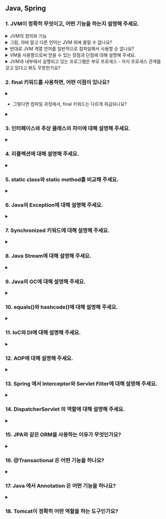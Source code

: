 ## Java, Spring

### 1. JVM이 정확히 무엇이고, 어떤 기능을 하는지 설명해 주세요.

<details>
<summary>JVM의 정의와 기능</summary>

- JVM(Java Virtual Machine): 자바 바이트코드를 실행하기 위한 가상 머신. 
  - 주요 구성 요소: 클래스 로더(class loader), 실행 엔진(execution engine), 런타임 데이터 영역(Runtime Data Areas)
- 클래스 로딩(메모리로 로딩), 보안, 실행 엔진, 메모리 관리, 표준 라이브러리 접근 등의 기능을 수행한다. 
- Java 프로그램이어떤 운영체제(OS)에서도 동일하게 작동할 수 있게 한다. 
  - Java 바이트코드: JVM이 이해할 수 있는 언어로 번역된 Java 소스 코드를 의미. 
- [답변 참고](https://peonyf.tistory.com/entry/JVM)
</details>

<details>
<summary>그럼, 자바 말고 다른 언어는 JVM 위에 올릴 수 없나요?</summary>

- JVM은 Java 전용이 아닌, JVM 바이트코드를 실행한다. Java 바이트코드로 변환이 가능하다면 다른 언어도 실행할 수 있다. 
- 대표적으로, Kotlin, Scala, Groovy 등이 JVM 위에서 실행될 수 있다. 
- 이러한 언어들은 각자의 특성을 가지고 있지만, JVM 위에서 실행되므로 Java의 라이브러리와 프레임워크를 활용할 수 있고, JVM의 메모리 관리와 성능 최적화 같은 기능을 이용할 수 있다. 

</details>

<details>
<summary>반대로 JVM 계열 언어를 일반적으로 컴파일해서 사용할 순 없나요?</summary>

- 가능할 수는 있지만 제한적이다. JVM 언어로 작성된 코드를 JVM 바이트코드가 아닌 네이티브 코드로 직접 컴파일하려면, 해당 언어를 지원하는 AOT(ahead-of-time) 컴파일러나 별도
- JVM이 제공하는 이식성과 런타임 기능(GC, 리플렉션 등) 일부를 잃을 수 있어 JVM의 장점을 활용하기 어렵다. 
</details>

<details>
<summary>VM을 사용함으로써 얻을 수 있는 장점과 단점에 대해 설명해 주세요.</summary>

**장점**
- 이식성: VM은 OS/하드웨어의 세부 사항을 추상화하여, OS/하드웨어에 관계없이 실행 가능하도록 한다. 예를 들어, JVM은 자바 프로그램을 모든 JVM이 설치된 프로그램에서 실행할 수 있게 해준다. 
- 보안: VM은 바이트코드 검증(실행 전 코드의 무결성, 안전성 확인), 샌드박스 환경 제공(프로그램이 시스템 작원에 직접 접근하지 못하게 처리) 등의 기능을 수행한다. 
- 메모리 관리 자동화: 자동 메모리 관리와 가비지 컬렉션 기능(사용하지 않는 객체 메모리를 자동 해제)을 제공한다.

**단점**
- 추가 자원 사용: VM은 자체적인 운영 체제와 런타임 시스템을 유지하기 때문에 추가적인 메모리와 CPU 리소스 자원을 사용하게 된다. 
- 속도: VM을 거쳐 코드를 실행하는 것은 일반적으로 네이티브 앱보다 느릴 수 있지만, 최근에는 최적화를 통해 속도 격차가 줄어들고 있다. 
</details>

<details>
<summary>JVM과 내부에서 실행되고 있는 프로그램은 부모 프로세스 - 자식 프로세스 관계를 갖고 있다고 봐도 무방한가요?</summary>

- JVM 자체는 하나의 OS 프로세스이고, JVM 안에서 실행되는 Java 프로그램은 JVM 프로세스 내부의 스레드 형태로 동작한다.
- 일반적인 운영 체제의 프로세스 계층 관계를 고려할 때, JVM과 그 내부에서 실행되고 있는 프로그램은 부모-자식 관계라고 보기보다는, 단일 프로세스 내에서 스레드를 통해 동시에 작업을 처리하는 구조라고 볼 수 있다.
</details>



### 2. final 키워드를 사용하면, 어떤 이점이 있나요?</h3></summary>

<details>
<summary></summary>

- Java에서의 final: 불변의 특징, 한 번 할당하면 더이상 해당 값을 수정할 수 없음.
- final은 변수, 클래스, 메서드에 붙일 수 있음.

</details>


<ul>
<li> 그렇다면 컴파일 과정에서, final 키워드는 다르게 취급되나요?</li>
</ul>
</details>

<details>
  <summary><h3>3. 인터페이스와 추상 클래스의 차이에 대해 설명해 주세요.</h3></summary>
<ul>
<li> 왜 클래스는 단일 상속만 가능한데, 인터페이스는 2개 이상 구현이 가능할까요?</li>
</ul>
</details>

<details>
  <summary><h3>4. 리플렉션에 대해 설명해 주세요.</h3></summary>
<ul>
<li> 의미만 들어보면 리플렉션은 보안적인 문제가 있을 가능성이 있어보이는데, 실제로 그렇게 생각하시나요? 만약 그렇다면, 어떻게 방지할 수 있을까요?</li>
<li> 리플렉션을 언제 활용할 수 있을까요?</li>
</ul>
</details>

<details>
  <summary><h3>5. static class와 static method를 비교해 주세요.</h3></summary>
<ul>
<li> static 을 사용하면 어떤 이점을 얻을 수 있나요? 어떤 제약이 걸릴까요?</li>
<li> 컴파일 과정에서 static 이 어떻게 처리되는지 설명해 주세요.</li>
</ul>
</details>

<details>
  <summary><h3>6. Java의 Exception에 대해 설명해 주세요.</h3></summary>
<ul>
<li> 예외처리를 하는 세 방법에 대해 설명해 주세요.</li>
<li> CheckedException, UncheckedException 의 차이에 대해 설명해 주세요.</li>
<li> 예외처리가 성능에 큰 영향을 미치나요? 만약 그렇다면, 어떻게 하면 부하를 줄일 수 있을까요?</li>
</ul>
</details>

<details>
  <summary><h3>7. Synchronized 키워드에 대해 설명해 주세요.</h3></summary>
<ul>
<li> Synchronized 키워드가 어디에 붙는지에 따라 의미가 약간씩 변화하는데, 각각 어떤 의미를 갖게 되는지 설명해 주세요.</li>
<li> 효율적인 코드 작성 측면에서, Synchronized는 좋은 키워드일까요?</li>
<li> Synchronized 를 대체할 수 있는 자바의 다른 동기화 기법에 대해 설명해 주세요.</li>
<li> Thread Local에 대해 설명해 주세요.</li>
</ul>
</details>

<details>
  <summary><h3>8. Java Stream에 대해 설명해 주세요.</h3></summary>
<ul>
<li> Stream과 for ~ loop의 성능 차이를 비교해 주세요,</li>
<li> Stream은 병렬처리 할 수 있나요?</li>
<li> Stream에서 사용할 수 있는 함수형 인터페이스에 대해 설명해 주세요.</li>
<li> 가끔 외부 변수를 사용할 때, final 키워드를 붙여서 사용하는데 왜 그럴까요? 꼭 그래야 할까요?</li>
</ul>
</details>

<details>
  <summary><h3>9. Java의 GC에 대해 설명해 주세요.</h3></summary>
<ul>
<li> finalize() 를 수동으로 호출하는 것은 왜 문제가 될 수 있을까요?</li>
<li> 어떤 변수의 값이 null이 되었다면, 이 값은 GC가 될 가능성이 있을까요?</li>
</ul>
</details>

<details>
  <summary><h3>10. equals()와 hashcode()에 대해 설명해 주세요.</h3></summary>
<ul>
<li> 본인이 hashcode() 를 정의해야 한다면, 어떤 점을 염두에 두고 구현할 것 같으세요?</li>
<li> 그렇다면 equals() 를 재정의 해야 할 때, 어떤 점을 염두에 두어야 하는지 설명해 주세요.</li>
</ul>
</details>

<details>
  <summary><h3>11. IoC와 DI에 대해 설명해 주세요.</h3></summary>
<ul>
<li> 후보 없이 특정 기능을 하는 클래스가 딱 한 개하면, 구체 클래스를 그냥 사용해도 되지 않나요? 그럼에도 불구하고 왜 Spring에선 Bean을 사용 할까요?</li>
<li> Spring의 Bean 생성 주기에 대해 설명해 주세요.</li>
<li> 프로토타입 빈은 무엇인가요?</li>
</ul>
</details>

<details>
  <summary><h3>12. AOP에 대해 설명해 주세요.</h3></summary>
<ul>
<li> @Aspect는 어떻게 동작하나요?</li>
</ul>
</details>

<details>
  <summary><h3>13. Spring 에서 Interceptor와 Servlet Filter에 대해 설명해 주세요.</h3></summary>
<ul>
<li> 설명만 들어보면 인터셉터만 쓰는게 나아보이는데, 아닌가요? 필터는 어떤 상황에 사용 해야 하나요?</li>
</ul>
</details>

<details>
  <summary><h3>14. DispatcherServlet 의 역할에 대해 설명해 주세요.</h3></summary>
<ul>
<li>여러 요청이 들어온다고 가정할 때, DispatcherServlet은 한번에 여러 요청을 모두 받을 수 있나요?</li>
<li>수많은 @Controller 를 DispatcherServlet은 어떻게 구분 할까요?</li>
</ul>
</details>

<details>
  <summary><h3>15. JPA와 같은 ORM을 사용하는 이유가 무엇인가요?</h3></summary>
<ul>
<li> 영속성은 어떤 기능을 하나요? 이게 진짜 성능 향상에 큰 도움이 되나요?</li>
<li> N + 1 문제에 대해 설명해 주세요.</li>
</ul>
</details>

<details>
  <summary><h3>16. @Transactional 은 어떤 기능을 하나요?</h3></summary>
<ul>
<li> @Transactional(readonly=true) 는 어떤 기능인가요? 이게 도움이 되나요?</li>
<li> 그런데, 읽기에 트랜잭션을 걸 필요가 있나요? @Transactional을 안 붙이면 되는거 아닐까요?</li>
</ul>
</details>


<details>
  <summary><h3>17. Java 에서 Annotation 은 어떤 기능을 하나요?</h3></summary>
<ul>
<li> 별 기능이 없는 것 같은데, 어떻게 Spring 에서는 Annotation 이 그렇게 많은 기능을 하는 걸까요?</li>
<li> Lombok의 @Data를 잘 사용하지 않는 이유는 무엇일까요?</li>
</ul>
</details>

<details>
  <summary><h3>18. Tomcat이 정확히 어떤 역할을 하는 도구인가요?</h3></summary>
<ul>
<li> 혹시 Netty에 대해 들어보셨나요? 왜 이런 것을 사용할까요?</li>
</ul>
</details>